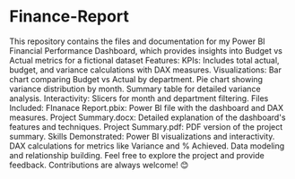 # Finance-Report
This repository contains the files and documentation for my Power BI Financial Performance Dashboard, which provides insights into Budget vs Actual metrics for a fictional dataset
Features:
KPIs: Includes total actual, budget, and variance calculations with DAX measures.
Visualizations:
Bar chart comparing Budget vs Actual by department.
Pie chart showing variance distribution by month.
Summary table for detailed variance analysis.
Interactivity: Slicers for month and department filtering.
Files Included:
FInanace Report.pbix: Power BI file with the dashboard and DAX measures.
Project Summary.docx: Detailed explanation of the dashboard's features and techniques.
Project Summary.pdf: PDF version of the project summary.
Skills Demonstrated:
Power BI visualizations and interactivity.
DAX calculations for metrics like Variance and % Achieved.
Data modeling and relationship building.
Feel free to explore the project and provide feedback. Contributions are always welcome! 😊
